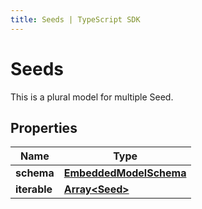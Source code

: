 ```yaml
---
title: Seeds | TypeScript SDK
---
```



# Seeds

This is a plural model for multiple Seed.

## Properties

Name | Type
------------ | -------------
**schema** | [**EmbeddedModelSchema**](EmbeddedModelSchema)
**iterable** | [**Array&lt;Seed&gt;**](Seed)


